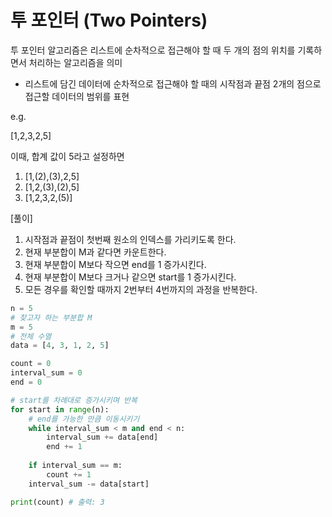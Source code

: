 # 투 포인터 (Two Pointers)

투 포인터 알고리즘은 리스트에 순차적으로 접근해야 할 때 두 개의 점의 위치를 기록하면서 처리하는 알고리즘을 의미

- 리스트에 담긴 데이터에 순차적으로 접근해야 할 때의 시작점과 끝점 2개의 점으로 접근할 데이터의 범위를 표현



e.g.

[1,2,3,2,5]

이때, 합계 값이 5라고 설정하면 

1. [1,(2),(3),2,5]
2. [1,2,(3),(2),5]
3. [1,2,3,2,(5)]

[풀이]

1. 시작점과 끝점이 첫번째 원소의 인덱스를 가리키도록 한다.
2. 현재 부분합이 M과 같다면 카운트한다.
3. 현재 부분합이 M보다 작으면 end를 1 증가시킨다.
4. 현재 부분합이 M보다 크거나 같으면 start를 1 증가시킨다.
5. 모든 경우를 확인할 때까지 2번부터 4번까지의 과정을 반복한다.



```python
n = 5 
# 찾고자 하는 부분합 M
m = 5
# 전체 수열
data = [4, 3, 1, 2, 5]

count = 0
interval_sum = 0
end = 0

# start를 차례대로 증가시키며 반복
for start in range(n):
    # end를 가능한 만큼 이동시키기
    while interval_sum < m and end < n:
        interval_sum += data[end]
        end += 1
        
    if interval_sum == m:
        count += 1
    interval_sum -= data[start]

print(count) # 출력: 3
```

